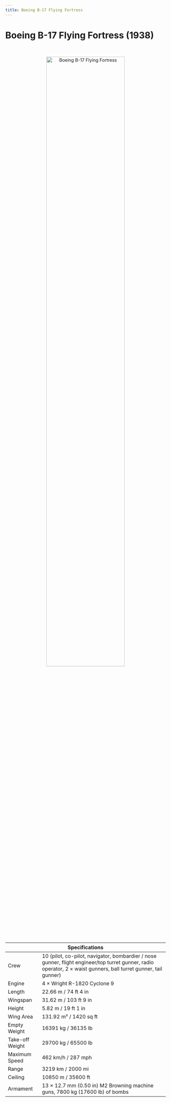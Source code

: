 ```yaml
---
title: Boeing B-17 Flying Fortress
---
```


<h1 class="center-header">Boeing B-17 Flying Fortress (1938)</h1>

<br>

<p align="center">
  <img src="../images/boeing_b-17_flying_fortress.jpg" alt="Boeing B-17 Flying Fortress" width="70%">
</p>

<br>

<table class="table_component">
  <thead>
    <tr>
      <th colspan="2" class="header">Specifications</th>
    </tr>
  </thead>
  <tbody>
    <tr>
      <td>Crew</td>
      <td>10 (pilot, co-pilot, navigator, bombardier / nose gunner, flight engineer/top turret gunner, radio operator, 2 × waist gunners, ball turret gunner, tail gunner)</td>
    </tr>
    <tr>
      <td>Engine</td>
      <td>4 × Wright R-1820 Cyclone 9</td>
    </tr>
    <tr>
      <td>Length</td>
      <td>22.66 m / 74 ft 4 in</td>
    </tr>
    <tr>
      <td>Wingspan</td>
      <td>31.62 m / 103 ft 9 in</td>
    </tr>
    <tr>
      <td>Height</td>
      <td>5.82 m / 19 ft 1 in</td>
    </tr>
    <tr>
      <td>Wing Area</td>
      <td>131.92 m² / 1420 sq ft</td>
    </tr>
    <tr>
      <td>Empty Weight</td>
      <td>16391 kg / 36135 lb</td>
    </tr>
    <tr>
      <td>Take-off Weight</td>
      <td>29700 kg / 65500 lb</td>
    </tr>
    <tr>
      <td>Maximum Speed</td>
      <td>462 km/h / 287 mph</td>
    </tr>
    <tr>
      <td>Range</td>
      <td>3219 km / 2000 mi</td>
    </tr>
    <tr>
      <td>Ceiling</td>
      <td>10850 m / 35600 ft</td>
    </tr>
    <tr>
      <td>Armament</td>
      <td>13 × 12.7 mm (0.50 in) M2 Browning machine guns, 7800 kg (17600 lb) of bombs</td>
    </tr>
  </tbody>
</table>